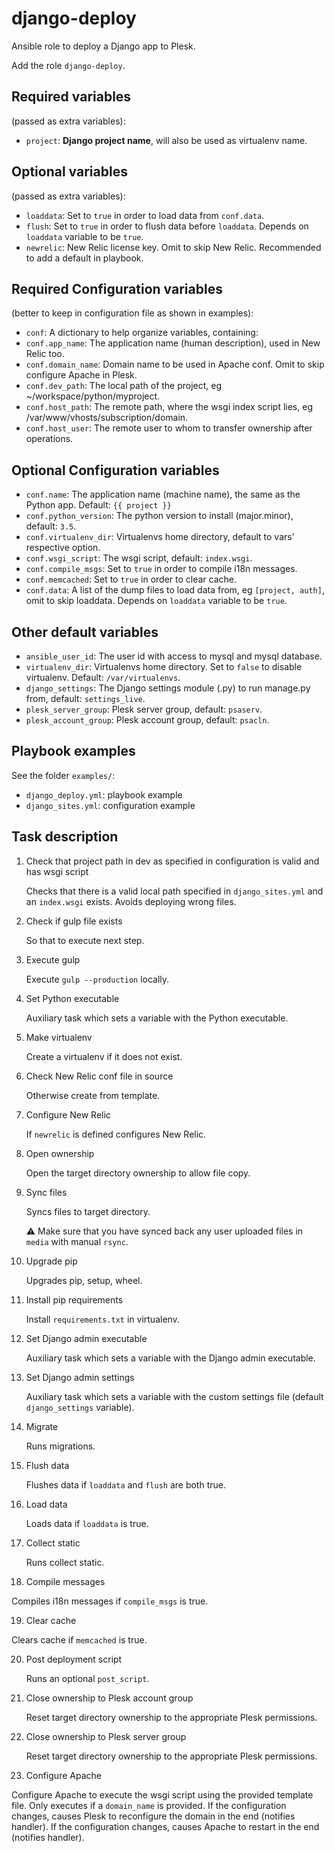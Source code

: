 django-deploy
=============

Ansible role to deploy a Django app to Plesk.

Add the role `django-deploy`.

Required variables 
------------------

(passed as extra variables):

- `project`: **Django project name**, will also be used as virtualenv name.

Optional variables
------------------

(passed as extra variables):

- `loaddata`: Set to `true` in order to load data from `conf.data`.
- `flush`: Set to `true` in order to flush data before `loaddata`. Depends on `loaddata` variable to be `true`.
- `newrelic`: New Relic license key. Omit to skip New Relic. Recommended to add a default in playbook.

Required Configuration variables 
--------------------------------

(better to keep in configuration file as shown in examples):

- `conf`: A dictionary to help organize variables, containing:
- `conf.app_name`: The application name (human description), used in New Relic too.
- `conf.domain_name`: Domain name to be used in Apache conf. Omit to skip configure Apache in Plesk.
- `conf.dev_path`: The local path of the project, eg ~/workspace/python/myproject.
- `conf.host_path`: The remote path, where the wsgi index script lies, eg /var/www/vhosts/subscription/domain.
- `conf.host_user`: The remote user to whom to transfer ownership after operations.

Optional Configuration variables
--------------------------------

- `conf.name`: The application name (machine name), the same as the Python app. Default: `{{ project }}`
- `conf.python_version`: The python version to install (major.minor), default: `3.5`.
- `conf.virtualenv_dir`: Virtualenvs home directory, default to vars' respective option.
- `conf.wsgi_script`: The wsgi script, default: `index.wsgi`.
- `conf.compile_msgs`: Set to `true` in order to compile i18n messages.
- `conf.memcached`: Set to `true` in order to clear cache.
- `conf.data`: A list of the dump files to load data from, eg `[project, auth]`, omit to skip loaddata. Depends on `loaddata` variable to be `true`.

Other default variables
-----------------------

- `ansible_user_id`: The user id with access to mysql and mysql database.
- `virtualenv_dir`: Virtualenvs home directory. Set to `false` to disable virtualenv. Default: `/var/virtualenvs`.
- `django_settings`: The Django settings module (.py) to run manage.py from, default: `settings_live`.
- `plesk_server_group`: Plesk server group, default: `psaserv`.
- `plesk_account_group`: Plesk account group, default: `psacln`.

Playbook examples
-----------------

See the folder `examples/`:

- `django_deploy.yml`: playbook example
- `django_sites.yml`: configuration example

Task description
----------------

1. Check that project path in dev as specified in configuration is valid and has wsgi script

   Checks that there is a valid local path specified in `django_sites.yml` and an `index.wsgi` exists.
   Avoids deploying wrong files.

2. Check if gulp file exists

   So that to execute next step.

3. Execute gulp

   Execute `gulp --production` locally.

4. Set Python executable

   Auxiliary task which sets a variable with the Python executable.

5. Make virtualenv

   Create a virtualenv if it does not exist.

6. Check New Relic conf file in source

   Otherwise create from template.

7. Configure New Relic

   If `newrelic` is defined configures New Relic.

8. Open ownership

   Open the target directory ownership to allow file copy.

9. Sync files

   Syncs files to target directory.

   :warning: Make sure that you have synced back any user uploaded files in `media` with manual `rsync`. 

10. Upgrade pip

    Upgrades pip, setup, wheel. 

11. Install pip requirements

    Install `requirements.txt` in virtualenv.

12. Set Django admin executable

    Auxiliary task which sets a variable with the Django admin executable.

13. Set Django admin settings

    Auxiliary task which sets a variable with the custom settings file (default `django_settings` variable).

14. Migrate

    Runs migrations.

15. Flush data

    Flushes data if `loaddata` and `flush` are both true.

16. Load data

    Loads data if `loaddata` is true.

17. Collect static

    Runs collect static.

18. Compile messages

   Compiles i18n messages if `compile_msgs` is true.

19. Clear cache

   Clears cache if `memcached` is true.

20. Post deployment script

    Runs an optional `post_script`.

21. Close ownership to Plesk account group

    Reset target directory ownership to the appropriate Plesk permissions.

22. Close ownership to Plesk server group

    Reset target directory ownership to the appropriate Plesk permissions.

23. Configure Apache

   Configure Apache to execute the wsgi script using the provided template file.
   Only executes if a `domain_name` is provided.
   If the configuration changes, causes Plesk to reconfigure the domain in the end (notifies handler).
   If the configuration changes, causes Apache to restart in the end (notifies handler).

